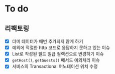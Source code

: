 # To do

## 리팩토링

- [x] 더미 데이터가 매번 추가되지 않게 하기
- [x] 예외에 적절한 http 코드로 응답하지 못하고 있는 이슈
- [x] List로 작성된 필드 일급 컬렉션으로 변경하기 이슈
- [x] `getHost()`, `getGuests()` 메서드 예외처리 이슈
- [x] 서비스의 Transactional 어노테이션 위치 수정